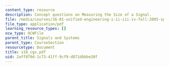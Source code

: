 ```yaml
---
content_type: resource
description: Concept questions on Measuring the Size of a Signal.
file: /media/courses/16-01-unified-engineering-i-ii-iii-iv-fall-2005-spring-2006/2aff070d1c7341ff9cf9d871dbbbe30f_s18_cgs.pdf
file_type: application/pdf
learning_resource_types: []
ocw_type: OCWFile
parent_title: Signals and Systems
parent_type: CourseSection
resourcetype: Document
title: s18_cgs.pdf
uid: 2aff070d-1c73-41ff-9cf9-d871dbbbe30f
---
```

